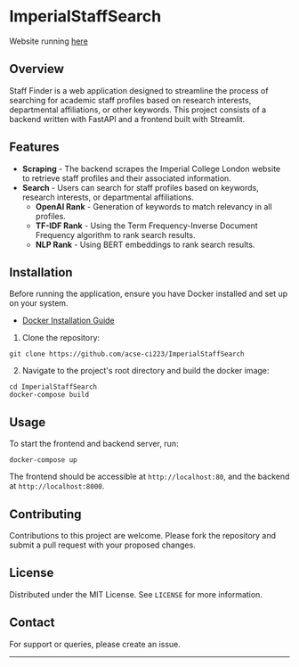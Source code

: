 # ImperialStaffSearch

Website running [here](http://iclstaff.com)

## Overview

Staff Finder is a web application designed to streamline the process of searching for academic staff profiles based on research interests, departmental affiliations, or other keywords. This project consists of a backend written with FastAPI and a frontend built with Streamlit.

## Features

- **Scraping** - The backend scrapes the Imperial College London website to retrieve staff profiles and their associated information.
- **Search** - Users can search for staff profiles based on keywords, research interests, or departmental affiliations.
  - **OpenAI Rank** - Generation of keywords to match relevancy in all profiles.
  - **TF-IDF Rank** - Using the Term Frequency-Inverse Document Frequency algorithm to rank search results.
  - **NLP Rank** - Using BERT embeddings to rank search results.

## Installation

Before running the application, ensure you have Docker installed and set up on your system.

- [Docker Installation Guide](https://docs.docker.com/get-docker/)

1. Clone the repository:

```shell
git clone https://github.com/acse-ci223/ImperialStaffSearch
```

2. Navigate to the project's root directory and build the docker image:

```shell
cd ImperialStaffSearch
docker-compose build
```

## Usage

To start the frontend and backend server, run:

```shell
docker-compose up
```

The frontend should be accessible at `http://localhost:80`, and the backend at `http://localhost:8000`.

## Contributing
Contributions to this project are welcome. Please fork the repository and submit a pull request with your proposed changes.

## License
Distributed under the MIT License. See `LICENSE` for more information.


## Contact
For support or queries, please create an issue.

---